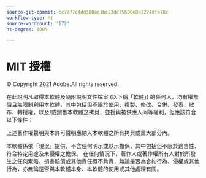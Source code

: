 ```yaml
---
source-git-commit: cc7a77c4dd380ae1bc23dc75608e8e2224dfe78c
workflow-type: ht
source-wordcount: '172'
ht-degree: 100%

---
```

# MIT 授權

© Copyright 2021 Adobe.All rights reserved.

在此說明凡取得本軟體及隨附說明文件檔案 (以下稱「軟體」) 的任何人，均有權無償且無限制利用本軟體，其中包括但不限於使用、複製、修改、合併、發表、散布、轉授權，以及/或銷售本軟體之拷貝，並授與被供應人同等權利，但應該符合以下條件：

上述著作權聲明與本許可聲明應納入本軟體之所有拷貝或重大部分內。

本軟體係依「現況」提供，不含任何明示或默示擔保，其中包括但不限於適售性、符合特定用途及未侵權之擔保。 在任何情況下，著作人或著作權所有人對於所發生之任何索賠、損害賠償或其他責任概不負責，無論是否為合約行為、侵權或其他行為，亦無論是否與本軟體本身、本軟體的使用或其他處理有關。
